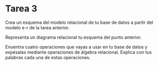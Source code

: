 # Tarea 3

Crea un esquema del modelo relacional de tu base de datos a partir del modelo e-r de la tarea anterior.


Representa un diagrama relacional tu esquema del punto anterior.

Enuentra cuatro operaciones que vayas a usar en tu base de datos y expésalas mediante operaciones de álgebra relacional. Explica con tus palabras cada una de estas operaciones.
